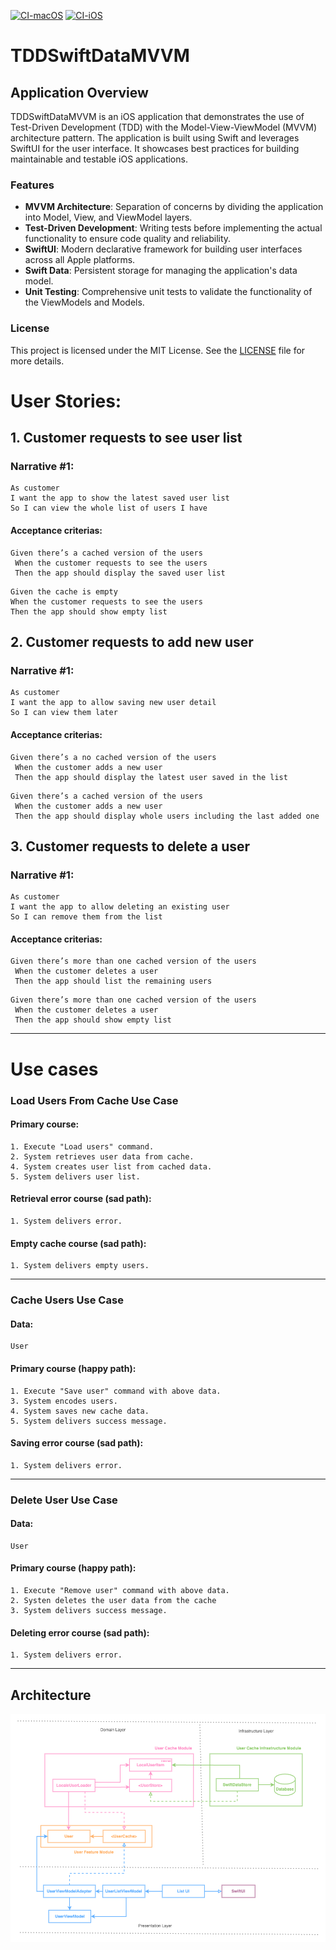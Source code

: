 [![CI-macOS](https://github.com/mushthak/TDDSwiftDataMVVM/actions/workflows/CI-macOS.yml/badge.svg)](https://github.com/mushthak/TDDSwiftDataMVVM/actions/workflows/CI-macOS.yml)
[![CI-iOS](https://github.com/mushthak/TDDSwiftDataMVVM/actions/workflows/CI-iOS.yml/badge.svg)](https://github.com/mushthak/TDDSwiftDataMVVM/actions/workflows/CI-iOS.yml)

# TDDSwiftDataMVVM

## Application Overview

TDDSwiftDataMVVM is an iOS application that demonstrates the use of Test-Driven Development (TDD) with the Model-View-ViewModel (MVVM) architecture pattern. The application is built using Swift and leverages SwiftUI for the user interface. It showcases best practices for building maintainable and testable iOS applications.

### Features

- **MVVM Architecture**: Separation of concerns by dividing the application into Model, View, and ViewModel layers.
- **Test-Driven Development**: Writing tests before implementing the actual functionality to ensure code quality and reliability.
- **SwiftUI**: Modern declarative framework for building user interfaces across all Apple platforms.
- **Swift Data**: Persistent storage for managing the application's data model.
- **Unit Testing**: Comprehensive unit tests to validate the functionality of the ViewModels and Models.


### License

This project is licensed under the MIT License. See the [LICENSE](LICENSE) file for more details.

# User Stories:

## 1. Customer requests to see user list

### Narrative #1:

```
As customer
I want the app to show the latest saved user list
So I can view the whole list of users I have 
```

#### Acceptance criterias:
```
Given there’s a cached version of the users
 When the customer requests to see the users
 Then the app should display the saved user list
 ```

  ```
Given the cache is empty
 When the customer requests to see the users
 Then the app should show empty list
 ```

## 2. Customer requests to add new user

### Narrative #1:

```
As customer
I want the app to allow saving new user detail
So I can view them later
```

#### Acceptance criterias:
```
Given there’s a no cached version of the users
 When the customer adds a new user
 Then the app should display the latest user saved in the list
 ```

```
Given there’s a cached version of the users
 When the customer adds a new user
 Then the app should display whole users including the last added one
 ```


## 3. Customer requests to delete a user

### Narrative #1:

```
As customer
I want the app to allow deleting an existing user
So I can remove them from the list
```

#### Acceptance criterias:

```
Given there’s more than one cached version of the users
 When the customer deletes a user
 Then the app should list the remaining users
 ```

```
Given there’s more than one cached version of the users
 When the customer deletes a user
 Then the app should show empty list
 ```
---
# Use cases

### Load Users From Cache Use Case

#### Primary course:
```
1. Execute "Load users" command.
2. System retrieves user data from cache.
4. System creates user list from cached data.
5. System delivers user list.
```

#### Retrieval error course (sad path):
```
1. System delivers error.
```

#### Empty cache course (sad path):
``` 
1. System delivers empty users.
```

---

### Cache Users Use Case

#### Data:
```
User
```

#### Primary course (happy path):
```
1. Execute "Save user" command with above data.
3. System encodes users.
4. System saves new cache data.
5. System delivers success message.
```

#### Saving error course (sad path):
```
1. System delivers error.
```

---

### Delete User Use Case

#### Data:
```
User
```

#### Primary course (happy path):
```
1. Execute "Remove user" command with above data.
2. Systen deletes the user data from the cache
3. System delivers success message.
```

#### Deleting error course (sad path):
```
1. System delivers error.
```
---
## Architecture

![Architecure](Architecture.png)
